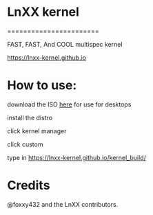 # LnXX kernel
=======================

FAST, FAST, And COOL multispec kernel

https://lnxx-kernel.github.io

# How to use:

download the ISO [here](https://mirror.csclub.uwaterloo.ca/linuxmint/debian/lmde-5-cinnamon-64bit.iso) for use for desktops

install the distro

click kernel manager 

click custom

type in https://lnxx-kernel.github.io/kernel_build/

# Credits

@foxxy432 and the LnXX contributors.
